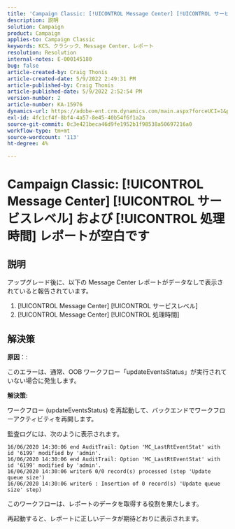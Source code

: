 ```yaml
---
title: 'Campaign Classic: [!UICONTROL Message Center] [!UICONTROL サービスレベル] および [!UICONTROL 処理時間] レポートは空白です'
description: 説明
solution: Campaign
product: Campaign
applies-to: Campaign Classic
keywords: KCS、クラシック、Message Center、レポート
resolution: Resolution
internal-notes: E-000145180
bug: false
article-created-by: Craig Thonis
article-created-date: 5/9/2022 2:49:31 PM
article-published-by: Craig Thonis
article-published-date: 5/9/2022 2:52:54 PM
version-number: 2
article-number: KA-15976
dynamics-url: https://adobe-ent.crm.dynamics.com/main.aspx?forceUCI=1&pagetype=entityrecord&etn=knowledgearticle&id=7f60453b-a7cf-ec11-a7b5-00224809c196
exl-id: 4fc1cf4f-8bf4-4a57-8e45-40b54f6f1a2a
source-git-commit: 0c3e421beca46d9fe1952b1f98538a50697216a0
workflow-type: tm+mt
source-wordcount: '113'
ht-degree: 4%

---
```


# Campaign Classic: [!UICONTROL Message Center] [!UICONTROL サービスレベル] および [!UICONTROL 処理時間] レポートが空白です

## 説明


アップグレード後に、以下の Message Center レポートがデータなしで表示されていると報告されています。

1. [!UICONTROL Message Center] [!UICONTROL サービスレベル]
2. [!UICONTROL Message Center] [!UICONTROL 処理時間]


## 解決策


<b>原因</b>：: 

このエラーは、通常、OOB ワークフロー「updateEventsStatus」が実行されていない場合に発生します。

<b>解決策:</b>

ワークフロー (updateEventsStatus) を再起動して、バックエンドでワークフローアクティビティを再開します。

監査ログには、次のように表示されます。


```
16/06/2020 14:30:06 end AuditTrail: Option 'MC_LastRtEventStat' with id '6199' modified by 'admin'.
16/06/2020 14:30:06 end AuditTrail: Option 'MC_LastRtEventStat' with id '6199' modified by 'admin'.
16/06/2020 14:30:06 writer6 0/0 record(s) processed (step 'Update queue size')
16/06/2020 14:30:06 writer6 : Insertion of 0 record(s) 'Update queue size' step)
```


このワークフローは、レポートのデータを取得する役割を果たします。

再起動すると、レポートに正しいデータが期待どおりに表示されます。
